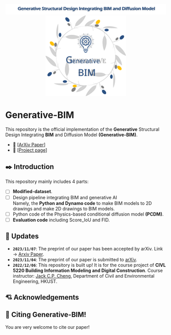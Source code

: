 <div align="center">
  <img src="./figures/Title.png">
  <img src="./figures/Generative-BIM.svg" width="50%">
</div>

# Generative-BIM
This repository is the official implementation of the **Generative** Structural Design Integrating **BIM** and Diffusion Model **(Generative-BIM)**.  
- :orange: [[ArXiv Paper](https://arxiv.org/abs/2311.04052)]
- :watermelon:  [[Project page](http://zl-he.com/Generative-BIM/)]

## ✒️ Introduction
This repository mainly includes 4 parts:  
- [ ] **Modified-dataset**.
- [ ] Design pipeline integrating BIM and generative AI  
      Namely, the **Python and Dynamo code** to make BIM models to 2D drawings and make 2D drawings to BIM models.
- [ ] Python code of the Physics-based conditional diffusion model **(PCDM)**.
- [ ] **Evaluation code** including Score_IoU and FID.

## 📅 Updates
- **`2023/11/07`**: The preprint of our paper has been accepted by arXiv. Link → [Arxiv Paper](https://arxiv.org/abs/2311.04052).
- **`2023/11/04`**: The preprint of our paper is submitted to [arXiv](https://arxiv.org/).
- **`2022/12/06`**: This repository is built up! It is for the course project of **CIVL 5220 Building Information Modeling and Digital Construction**. Course instructor: [Jack C.P. Cheng](https://www.ce.ust.hk/people/jack-chin-pang-cheng-zhengzhanpeng), Department of Civil and Environmental Engineering, HKUST.

## 💘 Acknowledgements


## 👅 Citing Generative-BIM!
You are very welcome to cite our paper!

